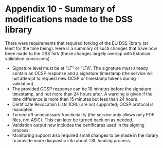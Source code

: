 Appendix 10 - Summary of modifications made to the DSS library
==============================================================

There were requirements that required forking of the EU DSS library (at least 
for the time being). Here is a summary of such changes that have now been made to 
the DSS fork (these changes largely overlap with Estonian validation constraints).

* Signature level must be at “LT” or “LTA”. The signature must already contain an OCSP response 
  and a signature timestamp (the service will not attempt to request new OCSP or timestamp tokens during validation).
* The provided OCSP response can be 10 minutes before the signature timestamp, and not more than 24 hours after.
  A warning is given if the time difference is more than 15 minutes but less than 24 hours.
* Certificate Revocation Lists (CRL) are not supported; OCSP protocol is mandated.
* Turned off unnecessary functionality (the service only allows only PDF files, not ASiC). This can later be turned back on as needed.
* Validation output now includes the certificates used in the signing process.
* Monitoring support also required small changes to be made in the library to provide more diagnostic info about TSL loading process.
